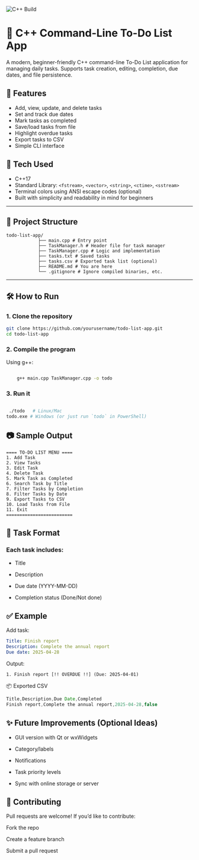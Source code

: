 ![C++ Build](https://github.com/Jb-rown/todo-list-app/actions/workflows/cpp.yml/badge.svg)

# 📝 C++ Command-Line To-Do List App

A modern, beginner-friendly C++ command-line To-Do List application for managing daily tasks. Supports task creation, editing, completion, due dates, and file persistence.

## 🚀 Features

- Add, view, update, and delete tasks
- Set and track due dates
- Mark tasks as completed
- Save/load tasks from file
- Highlight overdue tasks
- Export tasks to CSV
- Simple CLI interface

## 🧠 Tech Used

- C++17
- Standard Library: `<fstream>`, `<vector>`, `<string>`, `<ctime>`, `<sstream>`
- Terminal colors using ANSI escape codes (optional)
- Built with simplicity and readability in mind for beginners

---

## 📂 Project Structure
```
todo-list-app/
            ├── main.cpp # Entry point 
            ├── TaskManager.h # Header file for task manager 
            ├── TaskManager.cpp # Logic and implementation 
            ├── tasks.txt # Saved tasks 
            ├── tasks.csv # Exported task list (optional) 
            ├── README.md # You are here 
            └── .gitignore # Ignore compiled binaries, etc.

```
---

## 🛠 How to Run

### 1. Clone the repository

```bash
git clone https://github.com/yourusername/todo-list-app.git
cd todo-list-app
```
### 2. Compile the program

Using g++:
```bash

    g++ main.cpp TaskManager.cpp -o todo
```
 ### 3. Run it
```bash

 ./todo   # Linux/Mac
todo.exe # Windows (or just run `todo` in PowerShell)
```
## 📷 Sample Output
```pgsql
==== TO-DO LIST MENU ====
1. Add Task
2. View Tasks
3. Edit Task
4. Delete Task
5. Mark Task as Completed
6. Search Task by Title
7. Filter Tasks by Completion
8. Filter Tasks by Date
9. Export Tasks to CSV
10. Load Tasks from File
11. Exit
=========================
```
## 📅 Task Format

### Each task includes:

- Title

- Description

- Due date (YYYY-MM-DD)

- Completion status (Done/Not done)


## ✅ Example
Add task:
```yaml
Title: Finish report
Description: Complete the annual report
Due date: 2025-04-28
```
Output:
```less
1. Finish report [!! OVERDUE !!] (Due: 2025-04-01)
```
📦 Exported CSV
```javascript
Title,Description,Due Date,Completed
Finish report,Complete the annual report,2025-04-28,false
```
## ✨ Future Improvements (Optional Ideas)
- GUI version with Qt or wxWidgets

- Category/labels

- Notifications

- Task priority levels

- Sync with online storage or server


## 🤝 Contributing
Pull requests are welcome! If you’d like to contribute:

Fork the repo

Create a feature branch

Submit a pull request

